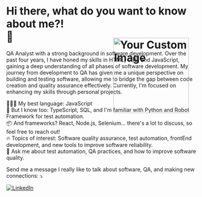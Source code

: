 

  <h1>Hi there, what do you want to know about me?! <div style="position: relative; padding-right: 220px;">
  <img src="https://raw.githubusercontent.com/MicaelliMedeiros/micaellimedeiros/master/image/computer-illustration.png" alt="Your Custom Image" width="200" style="position: absolute; top: 0; right: 0; margin: 20px;"> 👋</h1>
  <p>
    QA Analyst with a strong background in software development. Over the past four years, I have honed my skills in HTML, CSS, and JavaScript, gaining a deep understanding of all phases of software development. My journey from development to QA has given me a unique perspective on building and testing software, allowing me to bridge the gap between code creation and quality assurance effectively. Currently, I'm focused on enhancing my skills through personal projects.
  </p>
  <p>
    👨🏻‍💻 My best language: JavaScript<br>
    🧠 But I know too: TypeScript, SQL, and I'm familiar with Python and Robot Framework for test automation.<br>
    📦 And frameworks? React, Node.js, Selenium... there's a lot to discuss, so feel free to reach out!<br>
    🔥 Topics of interest: Software quality assurance, test automation, frontEnd development, and new tools to improve software reliability.<br>
    💬 Ask me about test automation, QA practices, and how to improve software quality.
  </p>
  <p>
    Send me a message I really like to talk about software, QA, and making new connections: ⤵️
  </p>
  <p>
    <a href="https://www.linkedin.com/in/matheuscavalcantevb/"><img src="https://img.shields.io/badge/LinkedIn-0077B5?style=for-the-badge&logo=linkedin&logoColor=white" alt="LinkedIn"></a>
    <a href

